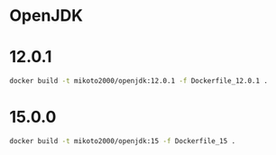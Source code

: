 # OpenJDK

# 12.0.1

```sh
docker build -t mikoto2000/openjdk:12.0.1 -f Dockerfile_12.0.1 .
```

# 15.0.0

```sh
docker build -t mikoto2000/openjdk:15 -f Dockerfile_15 .
```

